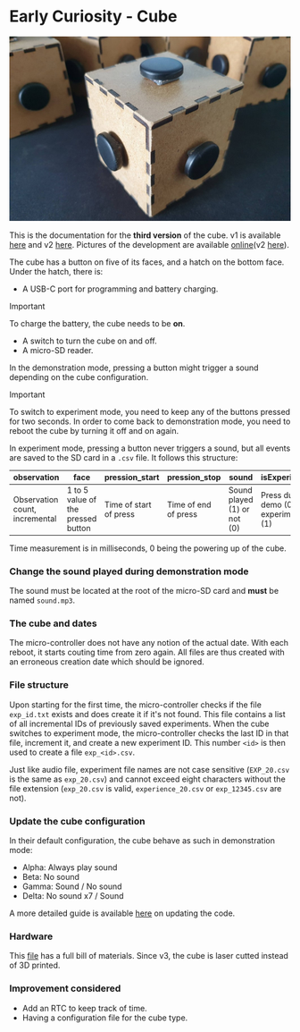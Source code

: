 # Early Curiosity - Cube

![Cubes](https://github.com/parastuffs/cube-neuro/raw/main/images/v3.jpg "Cubes")

This is the documentation for the **third version** of the cube. v1 is available [here](https://github.com/parastuffs/cube-neuro/blob/main/README_V1.md) and v2 [here](https://github.com/parastuffs/cube-neuro/blob/main/README_V2.md).
Pictures of the development are available [online](https://photos.app.goo.gl/61a8nF2CPd1NJpt47)(v2 [here](https://photos.app.goo.gl/r4oXzCXrc1rNYwXG9)).

The cube has a button on five of its faces, and a hatch on the bottom face.
Under the hatch, there is:
- A USB-C port for programming and battery charging. 
> [!IMPORTANT]  
> To charge the battery, the cube needs to be **on**.
- A switch to turn the cube on and off.
- A micro-SD reader.

In the demonstration mode, pressing a button might trigger a sound depending on the cube configuration.
> [!IMPORTANT]
> To switch to experiment mode, you need to keep any of the buttons pressed for two seconds.
In order to come back to demonstration mode, you need to reboot the cube by turning it off and on again.

In experiment mode, pressing a button never triggers a sound, but all events are saved to the SD card in a `.csv` file. It follows this structure:

| observation | face | pression_start | pression_stop | sound | isExperiment |
| --- | --- | --- | --- | --- | --- |
| Observation count, incremental | 1 to 5 value of the pressed button | Time of start of press | Time of end of press | Sound played (1) or not (0) | Press durring demo (0) or experiment (1) |

Time measurement is in milliseconds, 0 being the powering up of the cube.


### Change the sound played during demonstration mode
The sound must be located at the root of the micro-SD card and **must** be named `sound.mp3`.

### The cube and dates
The micro-controller does not have any notion of the actual date. With each reboot, it starts couting time from zero again. All files are thus created with an erroneous creation date which should be ignored.

### File structure
Upon starting for the first time, the micro-controller checks if the file `exp_id.txt` exists and does create it if it's not found.
This file contains a list of all incremental IDs of previously saved experiments.
When the cube switches to experiment mode, the micro-controller checks the last ID in that file, increment it, and create a new experiment ID.
This number `<id>` is then used to create a file `exp_<id>.csv`.

Just like audio file, experiment file names are not case sensitive (`EXP_20.csv` is the same as `exp_20.csv`) and cannot exceed eight characters without the file extension (`exp_20.csv` is valid, `experience_20.csv` or `exp_12345.csv` are not).

### Update the cube configuration
In their default configuration, the cube behave as such in demonstration mode:
- Alpha: Always play sound
- Beta: No sound
- Gamma: Sound / No sound
- Delta: No sound x7 / Sound

A more detailed guide is available [here](https://github.com/parastuffs/cube-neuro/tree/main/code) on updating the code.

### Hardware
This [file](https://github.com/parastuffs/cube-neuro/blob/main/BOM.md) has a full bill of materials. Since v3, the cube is laser cutted instead of 3D printed.

### Improvement considered
- Add an RTC to keep track of time.
- Having a configuration file for the cube type.
